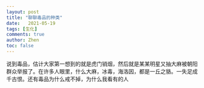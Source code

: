 ```yaml
---
layout: post
title: "聊聊毒品的种类"
date:   2021-05-19
tags: [生化]
comments: true
author: Zhen
toc: false
---
```

说到毒品，估计大家第一想到的就是虎门销烟，然后就是某某明星又抽大麻被朝阳群众举报了。在许多人眼里，什么大麻，冰毒，海洛因，都是一丘之貉。一失足成千古恨。还有毒品为什么戒不掉，为什么我看有的人
<!--stackedit_data:
eyJoaXN0b3J5IjpbLTEwNzc2MDgyNTYsODg3MzkyNzAyLC05MD
Y3OTI2NDNdfQ==
-->